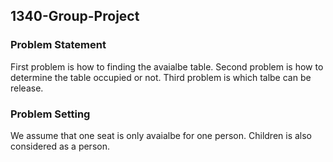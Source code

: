 ## 1340-Group-Project

### Problem Statement
First problem is how to finding the avaialbe table. Second problem is how to determine the table occupied or not. Third problem is which talbe can be release. 
### Problem Setting
We assume that one seat is only avaialbe for one person. Children is also considered as a person.

